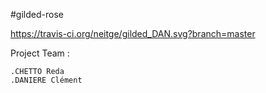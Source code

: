#gilded-rose

https://travis-ci.org/neitge/gilded_DAN.svg?branch=master



Project Team : 

    .CHETTO Reda
    .DANIERE Clément